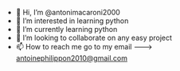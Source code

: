 - 👋 Hi, I’m @antonimacaroni2000
- 👀 I’m interested in  learning python
- 🌱 I’m currently learning python
- 💞️ I’m looking to collaborate on any easy project
- 📫 How to reach me go to my email ---> antoinephilippon2010@gmail.com

<!---
antonimacaroni2000/antonimacaroni2000 is a ✨ special ✨ repository because its `README.md` (this file) appears on your GitHub profile.
You can click the Preview link to take a look at your changes.
--->
